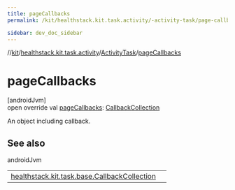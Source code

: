 ```yaml
---
title: pageCallbacks
permalink: /kit/healthstack.kit.task.activity/-activity-task/page-callbacks.html

sidebar: dev_doc_sidebar
---
```

//[kit](../../../index.html)/[healthstack.kit.task.activity](../index.html)/[ActivityTask](index.html)/[pageCallbacks](page-callbacks.html)



# pageCallbacks



[androidJvm]\
open override val [pageCallbacks](page-callbacks.html): [CallbackCollection](../../healthstack.kit.task.base/-callback-collection/index.html)



An object including callback.



## See also


androidJvm

| | |
|---|---|
| [healthstack.kit.task.base.CallbackCollection](../../healthstack.kit.task.base/-callback-collection/index.html) |  |




